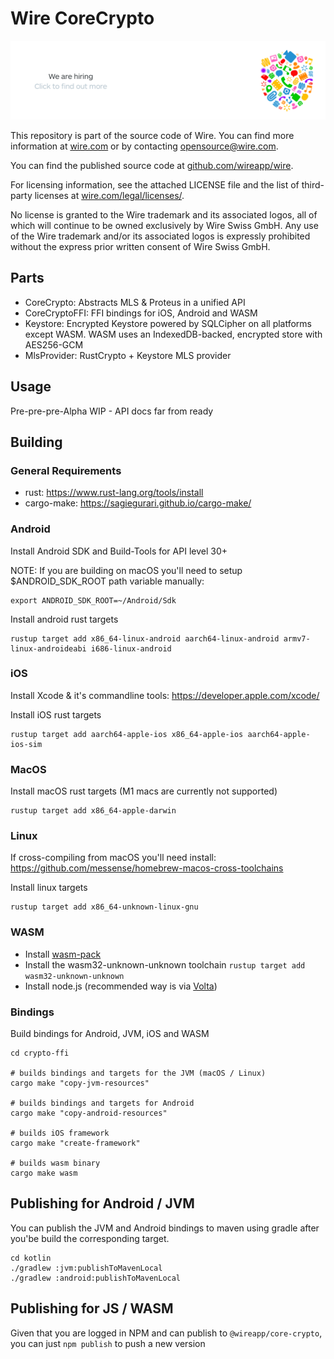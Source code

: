# Wire CoreCrypto

[![Wire logo](https://github.com/wireapp/wire/blob/master/assets/header-small.png?raw=true)](https://wire.com/jobs/)

This repository is part of the source code of Wire. You can find more information at [wire.com](https://wire.com) or by contacting opensource@wire.com.

You can find the published source code at [github.com/wireapp/wire](https://github.com/wireapp/wire).

For licensing information, see the attached LICENSE file and the list of third-party licenses at [wire.com/legal/licenses/](https://wire.com/legal/licenses/).

No license is granted to the Wire trademark and its associated logos, all of which will continue to be owned exclusively by Wire Swiss GmbH. Any use of the Wire trademark and/or its associated logos is expressly prohibited without the express prior written consent of Wire Swiss GmbH.

## Parts

* CoreCrypto: Abstracts MLS & Proteus in a unified API
* CoreCryptoFFI: FFI bindings for iOS, Android and WASM
* Keystore: Encrypted Keystore powered by SQLCipher on all platforms except WASM. WASM uses an IndexedDB-backed, encrypted store with AES256-GCM
* MlsProvider: RustCrypto + Keystore MLS provider

## Usage

Pre-pre-pre-Alpha WIP - API docs far from ready

## Building

### General Requirements

- rust: https://www.rust-lang.org/tools/install
- cargo-make: https://sagiegurari.github.io/cargo-make/

### Android

Install Android SDK and Build-Tools for API level 30+

NOTE: If you are building on macOS you'll need to setup $ANDROID_SDK_ROOT path variable manually:
```
export ANDROID_SDK_ROOT=~/Android/Sdk
```
Install android rust targets
```
rustup target add x86_64-linux-android aarch64-linux-android armv7-linux-androideabi i686-linux-android
```

### iOS

Install Xcode & it's commandline tools: https://developer.apple.com/xcode/

Install iOS rust targets

```
rustup target add aarch64-apple-ios x86_64-apple-ios aarch64-apple-ios-sim
```

### MacOS

Install macOS rust targets (M1 macs are currently not supported)
```
rustup target add x86_64-apple-darwin
```

### Linux

If cross-compiling from macOS you'll need install: https://github.com/messense/homebrew-macos-cross-toolchains

Install linux targets

```
rustup target add x86_64-unknown-linux-gnu
```

### WASM

* Install [wasm-pack](https://rustwasm.github.io/wasm-pack/)
* Install the wasm32-unknown-unknown toolchain `rustup target add wasm32-unknown-unknown`
* Install node.js (recommended way is via [Volta](https://volta.sh/))

### Bindings

Build bindings for Android, JVM, iOS and WASM

```
cd crypto-ffi 

# builds bindings and targets for the JVM (macOS / Linux)
cargo make "copy-jvm-resources"

# builds bindings and targets for Android
cargo make "copy-android-resources"

# builds iOS framework
cargo make "create-framework"

# builds wasm binary
cargo make wasm
```

## Publishing for Android / JVM

You can publish the JVM and Android bindings to maven using gradle after you'be build the corresponding target.

```
cd kotlin
./gradlew :jvm:publishToMavenLocal
./gradlew :android:publishToMavenLocal
```

## Publishing for JS / WASM

Given that you are logged in NPM and can publish to `@wireapp/core-crypto`, you can just `npm publish` to push a new version
